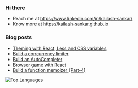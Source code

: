 ### Hi there

- Reach me at https://www.linkedin.com/in/kailash-sankar/
- Know more at https://kailash-sankar.github.io

### Blog posts
<!-- BLOG-POST-LIST:START -->
- [Theming with React, Less and CSS variables](https://dev.to/ksankar/theming-with-react-less-and-css-variables-2pbg)
- [Build a concurrency limiter](https://dev.to/ksankar/build-a-concurrency-limiter-55pp)
- [Build an AutoCompleter](https://dev.to/ksankar/build-an-autocompleter-359h)
- [Browser game with React](https://dev.to/ksankar/browser-game-with-react-5ckj)
- [Build a function memoizer [Part-4]](https://dev.to/ksankar/build-a-function-memoizer-part-4-5cfc)
<!-- BLOG-POST-LIST:END -->

<!--]]
[![GitHub Stats](https://github-readme-stats.vercel.app/api?username=Kailash-Sankar&count_private=true&show_icons=true&theme=tokyonight)](https://github.com/anuraghazra/github-readme-stats)
-->

[![Top Languages](https://github-readme-stats.vercel.app/api/top-langs/?username=Kailash-Sankar&theme=apprentice&layout=compact)](https://github.com/anuraghazra/github-readme-stats)
